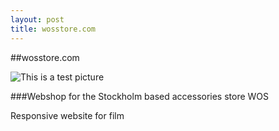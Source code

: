 ```yaml
---
layout: post
title: wosstore.com
---
```

##wosstore.com

![This is a test picture]({{site.url}}/images/wostest.png)

###Webshop for the Stockholm based accessories store WOS

Responsive website for film

